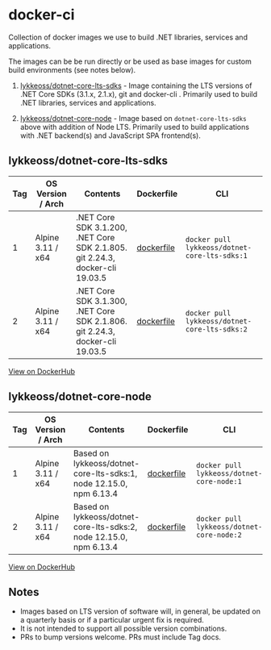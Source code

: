 # docker-ci

Collection of docker images we use to build .NET libraries, services and
applications.

The images can be be run directly or be used as base images for custom build
environments (see notes below).

1. [lykkeoss/dotnet-core-lts-sdks](dotnet-core-lts-sdks) - Image containing the LTS
   versions of .NET Core SDKs (3.1.x, 2.1.x), git and docker-cli . Primarily used to
   build .NET libraries, services and applications.

2. [lykkeoss/dotnet-core-node](dotnet-core-node) - Image based on `dotnet-core-lts-sdks`
   above with addition of Node LTS. Primarily used to build applications with .NET
   backend(s) and JavaScript SPA frontend(s).

## lykkeoss/dotnet-core-lts-sdks

| Tag | OS Version / Arch | Contents | Dockerfile | CLI |
| - | - | - | - | - |
| 1 | Alpine 3.11 / x64 | .NET Core SDK 3.1.200, .NET Core SDK 2.1.805. git 2.24.3, docker-cli 19.03.5 | [dockerfile](dotnet-core-lts-sdks/1/dockerfile) | `docker pull lykkeoss/dotnet-core-lts-sdks:1` |
| 2 | Alpine 3.11 / x64 | .NET Core SDK 3.1.300, .NET Core SDK 2.1.806. git 2.24.3, docker-cli 19.03.5 | [dockerfile](dotnet-core-lts-sdks/2/dockerfile) | `docker pull lykkeoss/dotnet-core-lts-sdks:2` |

[View on DockerHub](https://hub.docker.com/repository/docker/lykkeoss/dotnet-core-lts-sdks)

## lykkeoss/dotnet-core-node

| Tag | OS Version / Arch | Contents | Dockerfile | CLI |
| - | - | - | - | - |
| 1 | Alpine 3.11 / x64 | Based on lykkeoss/dotnet-core-lts-sdks:1, node 12.15.0, npm 6.13.4  | [dockerfile](dotnet-core-lts-sdks/1/dockerfile) | `docker pull lykkeoss/dotnet-core-node:1` |
| 2 | Alpine 3.11 / x64 | Based on lykkeoss/dotnet-core-lts-sdks:2, node 12.15.0, npm 6.13.4  | [dockerfile](dotnet-core-lts-sdks/2/dockerfile) | `docker pull lykkeoss/dotnet-core-node:2` |

[View on DockerHub](https://hub.docker.com/repository/docker/lykkeoss/dotnet-core-node)

## Notes

- Images based on LTS version of software will, in general, be updated on a quarterly basis or
  if a particular urgent fix is required.
- It is not intended to support all possible version combinations.
- PRs to bump versions welcome. PRs must include Tag docs.
